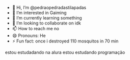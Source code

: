 - 👋 Hi, I’m @pedraopedradastilapadas
- 👀 I’m interested in Gaiming
- 🌱 I’m currently learning something
- 💞️ I’m looking to collaborate on idk
- 📫 How to reach me no
- 😄 Pronouns: He
- ⚡ Fun fact: once i destroyed 110 mosquitos in 70 min

<!---
pedraopedradastilapadas/pedraopedradastilapadas is a ✨ special ✨ repository because its `README.md` (this file) appears on your GitHub profile.
You can click the Preview link to take a look at your changes.
--->
estou estudadando na alura
estou estudando programação 
